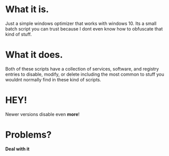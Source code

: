 # What it is.

Just a simple windows optimizer that works with windows 10. Its a small batch script you can trust because I dont even know how to obfuscate that kind of stuff.

# What it does.

Both of these scripts have a collection of services, software, and registry entries to disable, modify, or delete including the most common to stuff you wouldnt normally find in these kind of scripts.

# **HEY!**

Newer versions disable even **more**!

# Problems?

**Deal with it**
